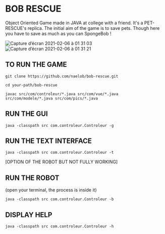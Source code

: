 # BOB RESCUE

Object Oriented Game made in JAVA at college with a friend.
It's a PET-RESCUE's replica.
The initial aim of the game is to save pets.
Though here you have to save as much as you can SpongeBob !

![Capture d’écran 2021-02-06 à 01 31 03](https://user-images.githubusercontent.com/39710677/107102549-19baa480-681b-11eb-92d5-5a9d8239bb37.png)
![Capture d’écran 2021-02-06 à 01 31 21](https://user-images.githubusercontent.com/39710677/107102564-27702a00-681b-11eb-8083-f64f3695834e.png)



## TO RUN THE GAME

```
git clone https://github.com/naelob/bob-rescue.git

cd your-path/bob-rescue

javac src/com/controleur/*.java src/com/vue/*.java src/com/modele/*.java src/com/pics/*.java
```

## RUN THE GUI 


```
java -classpath src com.controleur.Controleur -g
```


## RUN THE TEXT INTERFACE


```
java -classpath src com.controleur.Controleur -t
```


[OPTION OF THE ROBOT BUT NOT FULLY WORKING]

## RUN THE ROBOT

(open your terminal, the process is inside it)

```
java -classpath src com.controleur.Controleur -b
```
	

## DISPLAY HELP

```
java -classpath src com.controleur.Controleur -h
```
